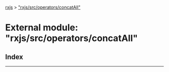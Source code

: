 [rxjs](../README.md) > ["rxjs/src/operators/concatAll"](../modules/_rxjs_src_operators_concatall_.md)

# External module: "rxjs/src/operators/concatAll"

## Index

---

